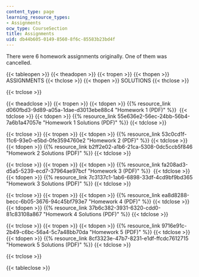 ```yaml
---
content_type: page
learning_resource_types:
- Assignments
ocw_type: CourseSection
title: Assignments
uid: db44b605-0149-8560-8f6c-85583b23bd4f
---
```


There were 6 homework assignments originally. One of them was cancelled.

{{< tableopen >}}
{{< theadopen >}}
{{< tropen >}}
{{< thopen >}}
ASSIGNMENTS
{{< thclose >}}
{{< thopen >}}
SOLUTIONS
{{< thclose >}}

{{< trclose >}}

{{< theadclose >}}
{{< tropen >}}
{{< tdopen >}}
{{% resource_link d060fbd3-9d89-a05a-1dae-d3013ebe88c4 "Homework 1 (PDF)" %}} 
{{< tdclose >}}
{{< tdopen >}}
{{% resource_link 55e636e2-56ec-24bb-56b4-7a6b1a47057e "Homework 1 Solutions (PDF)" %}}
{{< tdclose >}}

{{< trclose >}}
{{< tropen >}}
{{< tdopen >}}
{{% resource_link 53c0cd1f-11c6-93e0-e5bd-0fe3594760e2 "Homework 2 (PDF)" %}}
{{< tdclose >}}
{{< tdopen >}}
{{% resource_link b2ff2e02-a1b6-21ca-5308-0dc5ccb5f846 "Homework 2 Solutions (PDF)" %}}
{{< tdclose >}}

{{< trclose >}}
{{< tropen >}}
{{< tdopen >}}
{{% resource_link fa208ad3-d5a5-5239-ecd7-37964ae97bcf "Homework 3 (PDF)" %}} 
{{< tdclose >}}
{{< tdopen >}}
{{% resource_link 7c3137c1-1ab6-6898-33df-4cd9bf9bd365 "Homework 3 Solutions (PDF)" %}}
{{< tdclose >}}

{{< trclose >}}
{{< tropen >}}
{{< tdopen >}}
{{% resource_link ea8d8288-becc-6b05-3676-94c45bf793e7 "Homework 4 (PDF)" %}}
{{< tdclose >}}
{{< tdopen >}}
{{% resource_link 37b6c382-3931-6320-cdd0-81c83108a867 "Homework 4 Solutions (PDF)" %}}
{{< tdclose >}}

{{< trclose >}}
{{< tropen >}}
{{< tdopen >}}
{{% resource_link 9716e91c-2b49-c6bc-56a4-5c7a48bb70da "Homework 5 (PDF)" %}}
{{< tdclose >}}
{{< tdopen >}}
{{% resource_link 8cf3323e-47b7-8231-e1df-ffcdc7612715 "Homework 5 Solutions (PDF)" %}}
{{< tdclose >}}

{{< trclose >}}

{{< tableclose >}}